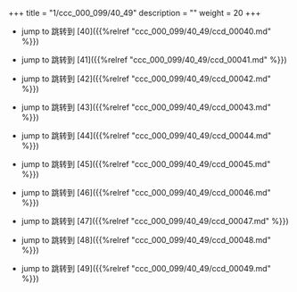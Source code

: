 +++
title = "1/ccc_000_099/40_49"
description = ""
weight = 20
+++

* jump to 跳转到 [40]({{%relref "ccc_000_099/40_49/ccd_00040.md" %}})

* jump to 跳转到 [41]({{%relref "ccc_000_099/40_49/ccd_00041.md" %}})

* jump to 跳转到 [42]({{%relref "ccc_000_099/40_49/ccd_00042.md" %}})

* jump to 跳转到 [43]({{%relref "ccc_000_099/40_49/ccd_00043.md" %}})

* jump to 跳转到 [44]({{%relref "ccc_000_099/40_49/ccd_00044.md" %}})

* jump to 跳转到 [45]({{%relref "ccc_000_099/40_49/ccd_00045.md" %}})

* jump to 跳转到 [46]({{%relref "ccc_000_099/40_49/ccd_00046.md" %}})

* jump to 跳转到 [47]({{%relref "ccc_000_099/40_49/ccd_00047.md" %}})

* jump to 跳转到 [48]({{%relref "ccc_000_099/40_49/ccd_00048.md" %}})

* jump to 跳转到 [49]({{%relref "ccc_000_099/40_49/ccd_00049.md" %}})

